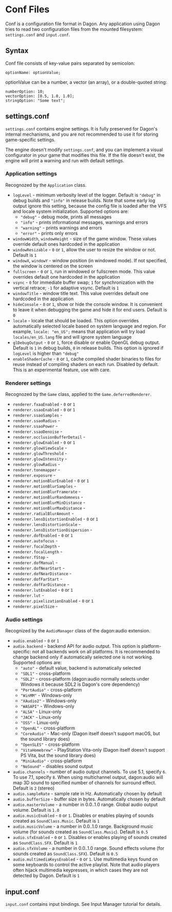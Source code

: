 # Conf Files

Conf is a configuration file format in Dagon. Any application using Dagon tries to read two configuration files from the mounted filesystem: `settings.conf` and `input.conf`.

## Syntax

Conf file consists of key-value pairs separated by semicolon:

```
optionName: optionValue;
```

optionValue can be a number, a vector (an array), or a double-quoted string:

```
numberOption: 10;
vectorOption: [0.5, 1.0, 1.0];
stringOption: "Some text";
```

## settings.conf
`settings.conf` contains engine settings. It is fully preserved for Dagon's internal mechanisms, and you are not recommended to use it for storing game-specific settings.

The engine doesn't modify `settings.conf`, and you can implement a visual configurator in your game that modifies this file. If the file doesn't exist, the engine will print a warning and run with default settings.

### Application settings

Recognozed by the `Application` class.

* `logLevel` - minimum verbosity level of the logger. Default is `"debug"` in debug builds and `"info"` in release builds. Note that some early log output ignore this setting, because the config file is loaded after the VFS and locale system initialization. Supported options are:
  * `"debug"` - debug mode, prints all messages
  * `"info"` - prints informational messages, warnings and errors
  * `"warning"` - prints warnings and errors
  * `"error"` - prints only errors
* `windowWidth`, `windowHeight` - size of the game window. These values override default ones hardcoded in the application
* `windowResizable` - `0` or `1`, allow the user to resize the window or not. Default is `1`
* `windowX`, `windowY` - window position (in windowed mode). If not specified, the window is centered on the screen
* `fullscreen` - `0` or `1`, run in windowed or fullscreen mode. This value overrides default one hardcoded in the application
* `vsync` - `0` for immediate buffer swap; `1` for synchronization with the vertical retrace; `-1` for adaptive vsync. Default is `1`
* `windowTitle` - window title text. This value overrides default one hardcoded in the application
* `hideConsole` - `0` or `1`, show or hide the console window. It is convenient to leave it when debugging the game and hide it for end users. Default is `0`
* `locale` - locale that should be loaded. This option overrides automatically selected locale based on system language and region. For example, `locale: "en_US";` means that application will try load `locales/en_US.lang` file and will ignore system language
* `glDebugOutput` - `0` or `1`, force disable or enable OpenGL debug output. Default is `1` in debug builds, `0` in release builds. This option is ignored if `logLevel` is higher than `"debug"`
* `enableShaderCache` - `0` or `1`, cache compiled shader binaries to files for reuse instead of compiling shaders on each run. Disabled by default. This is an experimental feature, use with care.

### Renderer settings

Recognozed by the `Game` class, applied to the `Game.deferredRenderer`.

* `renderer.fxaaEnabled` - `0` or `1`
* `renderer.ssaoEnabled` - `0` or `1`
* `renderer.ssaoSamples` - 
* `renderer.ssaoRadius` - 
* `renderer.ssaoPower` - 
* `renderer.ssaoDenoise` - 
* `renderer.occlusionBufferDetail` - 
* `renderer.glowEnabled` - `0` or `1`
* `renderer.glowViewScale` - 
* `renderer.glowThreshold` - 
* `renderer.glowIntensity` - 
* `renderer.glowRadius` - 
* `renderer.tonemapper` - 
* `renderer.exposure` - 
* `renderer.motionBlurEnabled` - `0` or `1`
* `renderer.motionBlurSamples` - 
* `renderer.motionBlurFramerate` - 
* `renderer.motionBlurRandomness` - 
* `renderer.motionBlurMinDistance` - 
* `renderer.motionBlurMaxDistance` - 
* `renderer.radialBlurAmount` - 
* `renderer.lensDistortionEnabled` - `0` or `1`
* `renderer.lensDistortionScale` - 
* `renderer.lensDistortionDispersion` - 
* `renderer.dofEnabled` - `0` or `1`
* `renderer.autofocus` - 
* `renderer.focalDepth` - 
* `renderer.focalLength` - 
* `renderer.fStop` - 
* `renderer.dofManual` - 
* `renderer.dofNearStart` - 
* `renderer.dofNearDistance` - 
* `renderer.dofFarStart` - 
* `renderer.dofFarDistance` - 
* `renderer.lutEnabled` - `0` or `1`
* `renderer.lut` - 
* `renderer.pixelizationEnabled` - `0` or `1`
* `renderer.pixelSize` -

### Audio settings

Recognized by the `AudioManager` class of the dagon:audio extension.

* `audio.enabled` - `0` or `1`
* `audio.backend` - backend API for audio output. This option is platform-specific: not all backends work on all platforms. It is recommended to change backend only if automatically selected one is not working. Supported options are:
  * `"auto"` - default value, backend is automatically selected
  * `"SDL1"` - cross-platform
  * `"SDL2"` - cross-platform (dagon:audio normally selects under Windows it because SDL2 is Dagon's core dependency)
  * `"PortAudio"` - cross-platform
  * `"WinMM"` - Windows-only
  * `"XAudio2"` - Windows-only
  * `"WASAPI"` - Windows-only
  * `"ALSA"` - Linux-only
  * `"JACK"` - Linux-only
  * `"OSS"` - Linux-only
  * `"OpenAL"` - cross-platform
  * `"CoreAudio"` - Mac-only (Dagon itself doesn't support macOS, but the sound library does)
  * `"OpenSLES"` - cross-platform
  * `"VitaHomebrew"` - PlayStation Vita-only (Dagon itself doesn't support PS Vita, but the sound library does)
  * `"MiniAudio"` - cross-platform
  * `"NoSound"` - disables sound output
* `audio.channels` - number of audio output channels. To use 5.1, specify `6`. To use 7.1, specify `8`. When using multichannel output, dagon:audio will map 3D sound to specified number of channels for surround effect. Default is `2` (stereo)
* `audio.sampleRate` - sample rate in Hz. Automatically chosen by default
* `audio.bufferSize` - buffer size in bytes. Automatically chosen by default
* `audio.masterVolume` - a number in 0.0..1.0 range. Global audio output volume. Default is `1.0`
* `audio.musicEnabled` - `0` or `1`. Disables or enables playing of sounds created as `SoundClass.Music`. Default is `1`
* `audio.musicVolume` - a number in 0.0..1.0 range. Background music volume (for sounds created as `SoundClass.Music`). Default is `0.5`
* `audio.sfxEnabled` - `0` or `1`. Disables or enables playing of sounds created as `SoundClass.SFX`. Default is `1`
* `audio.sfxVolume` - a number in 0.0..1.0 range. Sound effects volume (for sounds created as `SoundClass.SFX`). Default is `0.5`
* `audio.multimediaKeysEnabled` - `0` or `1`. Use multimedia keys found on some keyboards to control the active playlist. Note that audio players often hijack multimedia keypresses, in which cases they are not detected by Dagon. Default is `1`

## input.conf
`input.conf` contains input bindings. See Input Manager tutorial for details.
